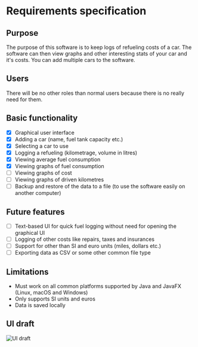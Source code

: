 # Requirements specification

## Purpose
The purpose of this software is to keep logs of refueling costs of a car.
The software can then view graphs and other interesting stats of your car
and it's costs. You can add multiple cars to the software. 

## Users
There will be no other roles than normal users because there is no really
need for them.

## Basic functionality
- [x] Graphical user interface
- [x] Adding a car (name, fuel tank capacity etc.)
- [x] Selecting a car to use
- [x] Logging a refueling (kilometrage, volume in litres)
- [x] Viewing average fuel consumption
- [x] Viewing graphs of fuel consumption
- [ ] Viewing graphs of cost
- [ ] Viewing graphs of driven kilometres
- [ ] Backup and restore of the data to a file (to use the software easily on
  another computer)

## Future features
- [ ] Text-based UI for quick fuel logging without need for opening the
   graphical UI
- [ ] Logging of other costs like repairs, taxes and insurances
- [ ] Support for other than SI and euro units (miles, dollars etc.)
- [ ] Exporting data as CSV or some other common file type

## Limitations
* Must work on all common platforms supported by Java and JavaFX
(Linux, macOS and Windows)
* Only supports SI units and euros
* Data is saved locally

## UI draft
![UI draft](https://raw.githubusercontent.com/Lukxsx/ot-harjoitustyo/master/fuel-logger/documentation/ui%20draft.jpg)
